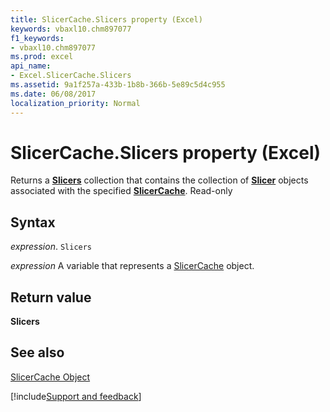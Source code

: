 ```yaml
---
title: SlicerCache.Slicers property (Excel)
keywords: vbaxl10.chm897077
f1_keywords:
- vbaxl10.chm897077
ms.prod: excel
api_name:
- Excel.SlicerCache.Slicers
ms.assetid: 9a1f257a-433b-1b8b-366b-5e89c5d4c955
ms.date: 06/08/2017
localization_priority: Normal
---
```



# SlicerCache.Slicers property (Excel)

Returns a  **[Slicers](Excel.Slicers.md)** collection that contains the collection of **[Slicer](Excel.Slicer.md)** objects associated with the specified **[SlicerCache](Excel.SlicerCache.md)**. Read-only


## Syntax

_expression_. `Slicers`

_expression_ A variable that represents a [SlicerCache](./Excel.SlicerCache.md) object.


## Return value

 **Slicers**


## See also


[SlicerCache Object](Excel.SlicerCache.md)

[!include[Support and feedback](~/includes/feedback-boilerplate.md)]